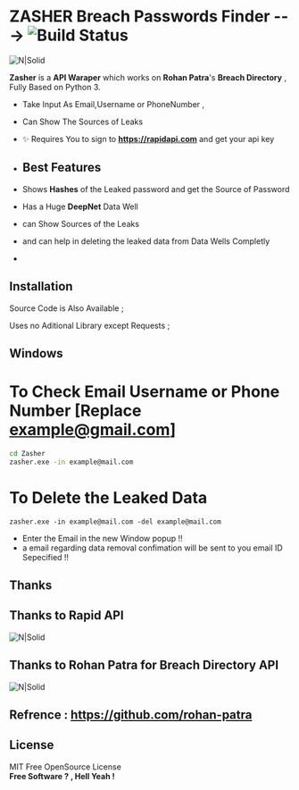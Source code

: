 # **ZASHER** Breach Passwords Finder   ---> ![Build Status](https://camo.githubusercontent.com/f6716d9f2bed0ed9924650e52d8169fd2e0969b3d8945b9087ecfd724c3b9faa/68747470733a2f2f7472617669732d63692e636f6d2f435438332f536d6f6f746853747265616d2e7376673f6272616e63683d6d6173746572)
![N|Solid](https://i.ibb.co/7rBvvgv/Capture.png)


**Zasher** is a **API Waraper** which works on **Rohan Patra**'s **Breach Directory** ,
Fully Based on Python 3.

- Take Input As Email,Username or PhoneNumber ,
- Can Show The Sources of Leaks
- ✨  Requires You   to sign to  **https://rapidapi.com**  and get your api key
- ## Best Features

- Shows **Hashes** of the Leaked password and get the Source of Password
- Has a Huge **DeepNet** Data Well
- can Show Sources of the Leaks
- and can help in deleting the leaked data from Data Wells Completly
- 
## Installation

Source Code is Also Available ;

Uses no Aditional Library except Requests ;

## Windows
# To Check Email Username or Phone Number [Replace example@gmail.com]
```cmd
cd Zasher
zasher.exe -in example@mail.com
```
# To Delete the Leaked Data
```
zasher.exe -in example@mail.com -del example@mail.com
```
- Enter the Email in the new Window popup !!
- a email regarding data removal confimation will be sent to you email ID Sepecified !!
## Thanks
## **Thanks to Rapid API**
![N|Solid](https://lefthook.com/wp-content/uploads/rapidapi-final.png)
## **Thanks to Rohan Patra for Breach Directory API**
![N|Solid](https://s3.amazonaws.com/rapidapi-prod-user/372ffabd-45c0-4270-b3cc-49f92bb3b23f)
## Refrence : **https://github.com/rohan-patra**

## License
MIT Free OpenSource License  
**Free Software ? , Hell Yeah !**
